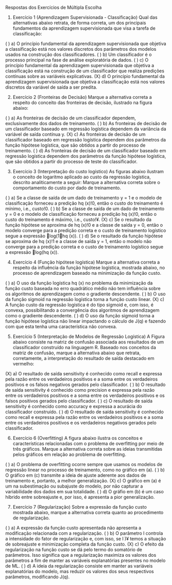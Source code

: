 Respostas dos Exercícios de Múltipla Escolha

1. Exercício 1 (Aprendizagem Supervisionada - Classificação)
Qual das alternativas abaixo retrata, de forma correta, um dos principais fundamentos da aprendizagem supervisionada que visa a tarefa de classificação:

( ) a) O princípio fundamental da aprendizagem supervisionada que objetiva a classificação está nos valores discretos dos parâmetros dos modelos usados na construção dos classificadores.
( ) b) Um classificador é o processo principal na fase de análise exploratória de dados.
( ) c) O princípio fundamental da aprendizagem supervisionada que objetiva a classificação está na construção de um classificador que realiza predições contínuas sobre as variáveis explicativas.
(X) d) O princípio fundamental da aprendizagem supervisionada que objetiva a classificação está nos valores discretos da variável de saída a ser predita.


2. Exercício 2 (Fronteiras de Decisão)
Marque a alternativa correta a respeito do conceito das fronteiras de decisão, ilustrado na figura abaixo:

( ) a) As fronteiras de decisão de um classificador dependem, exclusivamente dos dados
de treinamento.
( ) b) As fronteiras de decisão de um classificador baseado em regressão logística dependem
da variância da variável de saída contínua y.
(X) c) As fronteiras de decisão de um classificador baseado em regressão logística dependem
dos parâmetros da função hipótese logística, que são obtidos a partir do processo de
treinamento.
( ) d) As fronteiras de decisão de um classificador baseado em regressão logística dependem
dos parâmetros da função hipótese logística, que são obtidos a partir do processo de
teste do classificador.


3. Exercício 3 (Interpretação do custo logístico)
As figuras abaixo ilustram o conceito de logaritmo aplicado ao custo da regressão logística, descrito analiticamente a seguir:
Marque a alternativa correta sobre o comportamento do custo por dado de treinamento.

( ) a) Se a classe de saída de um dado de treinamento y = 1 e o modelo de classificação
forneceu a predição hq (x)!0, então o custo do treinamento é mínimo, i.e., custo!0.
( ) b) Se a classe de saída de um dado de treinamento y = 0 e o modelo de classificação
forneceu a predição hq (x)!0, então o custo do treinamento é máximo, i.e., custo!¥.
(X) c) Se o resultado da função hipótese se aproxima de hq (x)!0 e a classe de saída y = 0,
então o modelo converge para a predição correta e o custo de treinamento logístico
segue a expressão 􀀀log(1􀀀hq (x)).
( ) d) Se o resultado da função hipótese se aproxima de hq (x)!1 e a classe de saída y = 1,
então o modelo não converge para a predição correta e o custo de treinamento logístico
segue a expressão 􀀀log(hq (x)).

4. Exercício 4 (Função hipótese logística)
Marque a alternativa correta a respeito da influência da função hipótese logística, mostrada
abaixo, no processo de aprendizagem baseado na minimização da função custo.

( ) a) O uso da função logística hq (x) no problema da minimização da função custo baseada
no erro quadrático médio não tem influência sobre os algoritmos de aprendizagem
como o gradiente descendente.
( ) b) O uso da função sigmoid na regressão logística torna a função custo linear.
(X) c) A função custo da regressão logística é do tipo sigmoid e, com isso, é convexa,
possibilitando a convergência dos algoritmos de aprendizagem como o gradiente descendente.
( ) d) O uso da função sigmoid torna a função hipótese logística não linear impactando o
cálculo de J(q) e fazendo com que esta tenha uma característica não convexa.

5. Exercício 5 (Interpretação de Modelos de Regressão Logística)
A Figura abaixo consiste na matriz de confusão associada aos resultados de um classificador
construído na linguagem R. Baseado nos conceitos da matriz de confusão, marque a
alternativa abaixo que retrata, corretamente, a interpretação do resultado de saída destacado
em vermelho:

(X) a) O resultado de saída sensitivity é conhecido como recall e expressa pela razão entre
os verdadeiros positivos e a soma entre os verdadeiros positivos e os falsos negativos
gerados pelo classificador.
( ) b) O resultado de saída sensitivity é conhecido como precision e expressa pela razão
entre os verdadeiros positivos e a soma entre os verdadeiros positivos e os falsos
positivos gerados pelo classificador.
( ) c) O resultado de saída sensitivity é conhecido como accuracy e expressa a acurácia do
classificador construído.
( ) d) O resultado de saída sensitivity é conhecido como recall e expressa pela razão
entre os verdadeiros positivos e a soma entre os verdadeiros positivos e os verdadeiros
negativos gerados pelo classificador.

6. Exercício 6 (Overfitting)
A figura abaixo ilustra os conceitos e características relacionadas com o problema de overfitting
por meio de três gráficos.
Marque a alternativa correta sobre as ideias transmitidas pelos gráficos em relação ao
problema de overfitting.

( ) a) O problema de overfitting ocorre sempre que usamos os modelos de regressão linear
no processo de treinamento, como no gráfico em (a).
( ) b) O gráfico em (c) transmite a ideia de ajuste aderente aos dados de treinamento e,
portanto, a melhor generalização.
(X) c) O gráfico em (a) é um na subestimação ou subajuste do modelo, por não capturar a
variabilidade dos dados em sua totalidade.
( ) d) O gráfio em (b) é um caso híbrido entre sobreajuste e, por isso, é apresenta a pior
generalização.

7. Exercício 7 (Regularização)
Sobre a expressão da função custo mostrada abaixo, marque a alternativa correta quanto ao
procedimento de regularização.

( ) a) A expressão da função custo apresentada não apresenta a modificação relacionada
com a regularização.
( ) b) O parâmetro l controla a intensidade do fator de regularização e, com isso, se l )¥
temos a situação de sobreajuste e minimização completa da função custo.
(X) c) O efeito da regularização na função custo se dá pelo termo do somatório de parâmetros.
Isso significa que a regularização maximiza os valores dos parâmetros a fim de
manter as variáveis explanatórias presentes no modelo de ML.
( ) d) A ideia da regularização consiste em manter as variáveis explanatórias do modelo,
mas reduzir os valores dos seus respectivos parâmetros, modificando J(q).